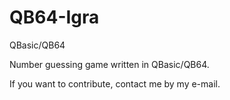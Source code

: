 # QB64-Igra
QBasic/QB64

Number guessing game written in QBasic/QB64.

If you want to contribute, contact me by my e-mail.
